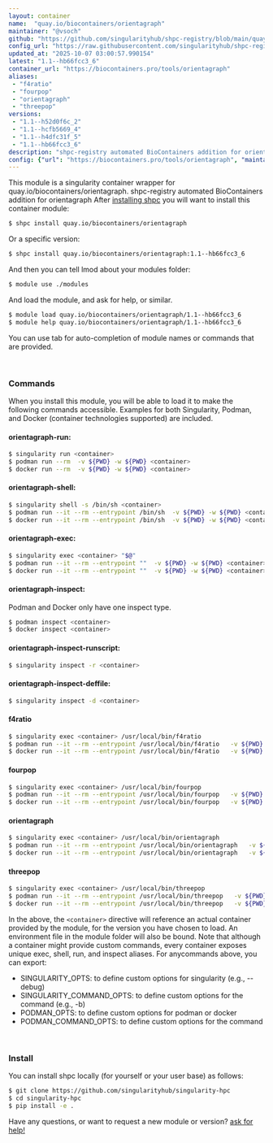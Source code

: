 ```yaml
---
layout: container
name:  "quay.io/biocontainers/orientagraph"
maintainer: "@vsoch"
github: "https://github.com/singularityhub/shpc-registry/blob/main/quay.io/biocontainers/orientagraph/container.yaml"
config_url: "https://raw.githubusercontent.com/singularityhub/shpc-registry/main/quay.io/biocontainers/orientagraph/container.yaml"
updated_at: "2025-10-07 03:00:57.990154"
latest: "1.1--hb66fcc3_6"
container_url: "https://biocontainers.pro/tools/orientagraph"
aliases:
 - "f4ratio"
 - "fourpop"
 - "orientagraph"
 - "threepop"
versions:
 - "1.1--h52d0f6c_2"
 - "1.1--hcfb5669_4"
 - "1.1--h4dfc31f_5"
 - "1.1--hb66fcc3_6"
description: "shpc-registry automated BioContainers addition for orientagraph"
config: {"url": "https://biocontainers.pro/tools/orientagraph", "maintainer": "@vsoch", "description": "shpc-registry automated BioContainers addition for orientagraph", "latest": {"1.1--hb66fcc3_6": "sha256:d70f6eba56ff2efc735896906b0369cf877700e1b14723aed9728ce66c471ba4"}, "tags": {"1.1--h52d0f6c_2": "sha256:9ca4f01a89ed40ecaf9560cc77b80cfbe204b590141a1c07730f3d6eaa1e3e92", "1.1--hcfb5669_4": "sha256:35af31c4fd287935c64e59546fc4d37e70f21176a0fc93cb9ea6ef5811419447", "1.1--h4dfc31f_5": "sha256:ac54bdc7ce1ba1e3b4d8c21d3a82d5946a735516d88686007fe719f68defe1a9", "1.1--hb66fcc3_6": "sha256:d70f6eba56ff2efc735896906b0369cf877700e1b14723aed9728ce66c471ba4"}, "docker": "quay.io/biocontainers/orientagraph", "aliases": {"f4ratio": "/usr/local/bin/f4ratio", "fourpop": "/usr/local/bin/fourpop", "orientagraph": "/usr/local/bin/orientagraph", "threepop": "/usr/local/bin/threepop"}}
---
```


This module is a singularity container wrapper for quay.io/biocontainers/orientagraph.
shpc-registry automated BioContainers addition for orientagraph
After [installing shpc](#install) you will want to install this container module:


```bash
$ shpc install quay.io/biocontainers/orientagraph
```

Or a specific version:

```bash
$ shpc install quay.io/biocontainers/orientagraph:1.1--hb66fcc3_6
```

And then you can tell lmod about your modules folder:

```bash
$ module use ./modules
```

And load the module, and ask for help, or similar.

```bash
$ module load quay.io/biocontainers/orientagraph/1.1--hb66fcc3_6
$ module help quay.io/biocontainers/orientagraph/1.1--hb66fcc3_6
```

You can use tab for auto-completion of module names or commands that are provided.

<br>

### Commands

When you install this module, you will be able to load it to make the following commands accessible.
Examples for both Singularity, Podman, and Docker (container technologies supported) are included.

#### orientagraph-run:

```bash
$ singularity run <container>
$ podman run --rm  -v ${PWD} -w ${PWD} <container>
$ docker run --rm  -v ${PWD} -w ${PWD} <container>
```

#### orientagraph-shell:

```bash
$ singularity shell -s /bin/sh <container>
$ podman run --it --rm --entrypoint /bin/sh  -v ${PWD} -w ${PWD} <container>
$ docker run --it --rm --entrypoint /bin/sh  -v ${PWD} -w ${PWD} <container>
```

#### orientagraph-exec:

```bash
$ singularity exec <container> "$@"
$ podman run --it --rm --entrypoint ""  -v ${PWD} -w ${PWD} <container> "$@"
$ docker run --it --rm --entrypoint ""  -v ${PWD} -w ${PWD} <container> "$@"
```

#### orientagraph-inspect:

Podman and Docker only have one inspect type.

```bash
$ podman inspect <container>
$ docker inspect <container>
```

#### orientagraph-inspect-runscript:

```bash
$ singularity inspect -r <container>
```

#### orientagraph-inspect-deffile:

```bash
$ singularity inspect -d <container>
```


#### f4ratio

```bash
$ singularity exec <container> /usr/local/bin/f4ratio
$ podman run --it --rm --entrypoint /usr/local/bin/f4ratio   -v ${PWD} -w ${PWD} <container> -c " $@"
$ docker run --it --rm --entrypoint /usr/local/bin/f4ratio   -v ${PWD} -w ${PWD} <container> -c " $@"
```


#### fourpop

```bash
$ singularity exec <container> /usr/local/bin/fourpop
$ podman run --it --rm --entrypoint /usr/local/bin/fourpop   -v ${PWD} -w ${PWD} <container> -c " $@"
$ docker run --it --rm --entrypoint /usr/local/bin/fourpop   -v ${PWD} -w ${PWD} <container> -c " $@"
```


#### orientagraph

```bash
$ singularity exec <container> /usr/local/bin/orientagraph
$ podman run --it --rm --entrypoint /usr/local/bin/orientagraph   -v ${PWD} -w ${PWD} <container> -c " $@"
$ docker run --it --rm --entrypoint /usr/local/bin/orientagraph   -v ${PWD} -w ${PWD} <container> -c " $@"
```


#### threepop

```bash
$ singularity exec <container> /usr/local/bin/threepop
$ podman run --it --rm --entrypoint /usr/local/bin/threepop   -v ${PWD} -w ${PWD} <container> -c " $@"
$ docker run --it --rm --entrypoint /usr/local/bin/threepop   -v ${PWD} -w ${PWD} <container> -c " $@"
```



In the above, the `<container>` directive will reference an actual container provided
by the module, for the version you have chosen to load. An environment file in the
module folder will also be bound. Note that although a container
might provide custom commands, every container exposes unique exec, shell, run, and
inspect aliases. For anycommands above, you can export:

 - SINGULARITY_OPTS: to define custom options for singularity (e.g., --debug)
 - SINGULARITY_COMMAND_OPTS: to define custom options for the command (e.g., -b)
 - PODMAN_OPTS: to define custom options for podman or docker
 - PODMAN_COMMAND_OPTS: to define custom options for the command

<br>

### Install

You can install shpc locally (for yourself or your user base) as follows:

```bash
$ git clone https://github.com/singularityhub/singularity-hpc
$ cd singularity-hpc
$ pip install -e .
```

Have any questions, or want to request a new module or version? [ask for help!](https://github.com/singularityhub/singularity-hpc/issues)